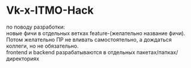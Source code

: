 # Vk-x-ITMO-Hack

по поводу разработки:  
новые фичи в отдельных ветках feature-(желательно название фичи). Потом желательно ПР не вливать самостоятельно, а дождаться коллеги, но не обязательно.  
frontend и backend разрабатываются в отдельных пакетах/папках/директориях
